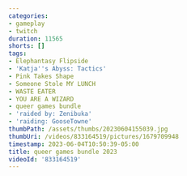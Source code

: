 ```yaml
---
categories:
- gameplay
- twitch
duration: 11565
shorts: []
tags:
- Elephantasy Flipside
- 'Katja''s Abyss: Tactics'
- Pink Takes Shape
- Someone Stole MY LUNCH
- WASTE EATER
- YOU ARE A WIZARD
- queer games bundle
- 'raided by: Zenibuka'
- 'raiding: GooseTowne'
thumbPath: /assets/thumbs/20230604155039.jpg
thumbUri: /videos/833164519/pictures/1679709948
timestamp: 2023-06-04T10:50:39-05:00
title: queer games bundle 2023
videoId: '833164519'
---
```

